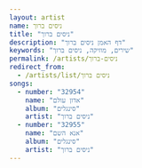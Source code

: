 ```yaml
---
layout: artist
name: ניסים ברוך
title: "ניסים ברוך"
description: "דף האמן ניסים ברוך"
keywords: "שירים, מוזיקה, ניסים ברוך"
permalink: /artists/ניסים-ברוך
redirect_from:
  - /artists/list/ניסים ברוך
songs:
  - number: "32954"
    name: "אדון עולם"
    album: "סינגלים"
    artist: "ניסים ברוך"
  - number: "32955"
    name: "אנא השם"
    album: "סינגלים"
    artist: "ניסים ברוך"
---
```


